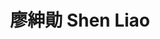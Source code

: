 ---
chinese_name: 廖紳勛
english_name: Shen Liao
title: 廖紳勛 Shen Liao
id: liaoshen
collection: members
position: Part-time Research Assistant
type: part-time research assistant
department: 經濟學系碩士班畢業
# image_path: https://source.unsplash.com/collection/139386/600x600?a=.png
photo: pt_ra/liaoshen.jpeg
# blurb: 123
---
